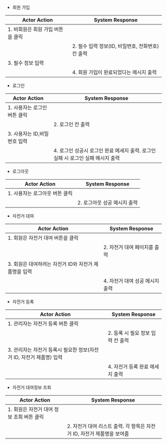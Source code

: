 - 회원 가입

| Actor Action | System Response |
| --- | --- |
| 1. 비회원은 회원 가입 버튼을 클릭 |  |
|  | 2. 필수 입력 정보(ID, 비밀번호, 전화번호) 칸 출력 |
| 3. 필수 정보 입력 |  |
|  | 4. 회원 가입이 완료되었다는 메시지 출력 |
- 로그인

| Actor Action | System Response |
| --- | --- |
| 1. 사용자는 로그인 버튼 클릭 |  |
|  | 2. 로그인 칸 출력 |
| 3. 사용자는 ID,비밀번호 입력 |  |
|  | 4. 로그인 성공시 로그인 완료 메세지 출력. 로그인 실패 시 로그인 실패 메시지 출력 |
- 로그아웃

| Actor Action | System Response |
| --- | --- |
| 1. 사용자는 로그아웃 버튼 클릭 |  |
|  | 2. 로그아웃 성공 메시지 출력 |
- 자전거 대여

| Actor Action | System Response |
| --- | --- |
| 1. 회원은 자전거 대여 버튼을 클릭 |  |
|  | 2. 자전거 대여 페이지를 출력 |
| 3. 회원은 대여하려는 자전거 ID와 자전거 제품명을 입력  |  |
|  | 4. 자전거 대여 성공 메시지 출력 |
- 자전거 등록

| Actor Action | System Response |
| --- | --- |
| 1. 관리자는 자전거 등록 버튼 클릭 |  |
|  | 2. 등록 시 필요 정보 입력 칸 출력 |
| 3. 관리자는 자전거 등록시 필요한 정보(자전거 ID, 자전거 제품명) 입력 |  |
|  | 4. 자전거 등록 완료 메세지 출력 |
- 자전거 대여정보 조회

| Actor Action | System Response |
| --- | --- |
| 1. 회원은 자전거 대여 정보 조회 버튼 클릭 |  |
|  | 2. 자전거 대여 리스트 출력. 각 항목은 자전거 ID, 자전거 제품명을 보여줌 |